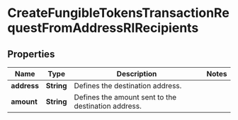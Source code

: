 

# CreateFungibleTokensTransactionRequestFromAddressRIRecipients


## Properties

| Name | Type | Description | Notes |
|------------ | ------------- | ------------- | -------------|
|**address** | **String** | Defines the destination address. |  |
|**amount** | **String** | Defines the amount sent to the destination address. |  |



